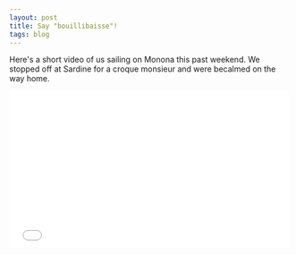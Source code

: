 ```yaml
---
layout: post
title: Say "bouillibaisse"!
tags: blog
---
```


Here's a short video of us sailing on Monona this past weekend. We stopped off at Sardine for a croque monsieur and were becalmed on the way home.

<iframe src="//player.vimeo.com/video/103677498"
    width="500"
    height="281"
    frameborder="0"
    class="responsive-video"
    webkitallowfullscreen
    mozallowfullscreen
    allowfullscreen>
</iframe>
